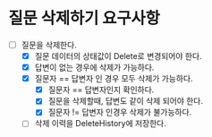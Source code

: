 # 질문 삭제하기 요구사항

-[ ] 질문을 삭제한다.
  - [x] 질문 데이터의 상태값이 Delete로 변경되어야 한다.
  - [x] 답변이 없는 경우에 삭제가 가능하다.
  - [x] 질문자 == 답변자 인 경우 모두 삭제가 가능하다.
    - [x] 질문자 == 답변자인지 확인하다.
    - [x] 질문을 삭제할때, 답변도 같이 삭제 되어야 한다.
    - [x] 질문자 != 답변자 인경우 삭제가 불가능하다.
  - [ ] 삭제 이력을 DeleteHistory에 저장한다.